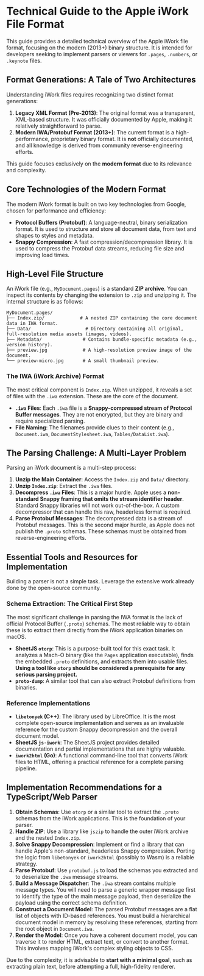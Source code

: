 
# Technical Guide to the Apple iWork File Format

This guide provides a detailed technical overview of the Apple iWork file format, focusing on the modern (2013+) binary structure. It is intended for developers seeking to implement parsers or viewers for `.pages`, `.numbers`, or `.keynote` files.

## Format Generations: A Tale of Two Architectures

Understanding iWork files requires recognizing two distinct format generations:

1.  **Legacy XML Format (Pre-2013)**: The original format was a transparent, XML-based structure. It was officially documented by Apple, making it relatively straightforward to parse.
2.  **Modern IWA/Protobuf Format (2013+)**: The current format is a high-performance, proprietary binary format. It is **not** officially documented, and all knowledge is derived from community reverse-engineering efforts.

This guide focuses exclusively on the **modern format** due to its relevance and complexity.

## Core Technologies of the Modern Format

The modern iWork format is built on two key technologies from Google, chosen for performance and efficiency:

*   **Protocol Buffers (Protobuf)**: A language-neutral, binary serialization format. It is used to structure and store all document data, from text and shapes to styles and metadata.
*   **Snappy Compression**: A fast compression/decompression library. It is used to compress the Protobuf data streams, reducing file size and improving load times.

## High-Level File Structure

An iWork file (e.g., `MyDocument.pages`) is a standard **ZIP archive**. You can inspect its contents by changing the extension to `.zip` and unzipping it. The internal structure is as follows:

```
MyDocument.pages/
├── Index.zip/             # A nested ZIP containing the core document data in IWA format.
├── Data/                    # Directory containing all original, full-resolution media assets (images, videos).
├── Metadata/               # Contains bundle-specific metadata (e.g., version history).
├── preview.jpg             # A high-resolution preview image of the document.
└── preview-micro.jpg       # A small thumbnail preview.
```

### The IWA (iWork Archive) Format

The most critical component is `Index.zip`. When unzipped, it reveals a set of files with the `.iwa` extension. These are the core of the document.

*   **`.iwa` Files**: Each `.iwa` file is a **Snappy-compressed stream of Protocol Buffer messages**. They are not encrypted, but they are binary and require specialized parsing.
*   **File Naming**: The filenames provide clues to their content (e.g., `Document.iwa`, `DocumentStylesheet.iwa`, `Tables/DataList.iwa`).

## The Parsing Challenge: A Multi-Layer Problem

Parsing an iWork document is a multi-step process:

1.  **Unzip the Main Container**: Access the `Index.zip` and `Data/` directory.
2.  **Unzip `Index.zip`**: Extract the `.iwa` files.
3.  **Decompress `.iwa` Files**: This is a major hurdle. Apple uses a **non-standard Snappy framing that omits the stream identifier header**. Standard Snappy libraries will not work out-of-the-box. A custom decompressor that can handle this raw, headerless format is required.
4.  **Parse Protobuf Messages**: The decompressed data is a stream of Protobuf messages. This is the second major hurdle, as Apple does not publish the `.proto` schemas. These schemas must be obtained from reverse-engineering efforts.

## Essential Tools and Resources for Implementation

Building a parser is not a simple task. Leverage the extensive work already done by the open-source community.

### Schema Extraction: The Critical First Step

The most significant challenge in parsing the IWA format is the lack of official Protocol Buffer (`.proto`) schemas. The most reliable way to obtain these is to extract them directly from the iWork application binaries on macOS.

*   **SheetJS `otorp`**: This is a purpose-built tool for this exact task. It analyzes a Mach-O binary (like the `Pages` application executable), finds the embedded `.proto` definitions, and extracts them into usable files. **Using a tool like `otorp` should be considered a prerequisite for any serious parsing project.**
*   **`proto-dump`**: A similar tool that can also extract Protobuf definitions from binaries.

### Reference Implementations

*   **`libetonyek` (C++)**: The library used by LibreOffice. It is the most complete open-source implementation and serves as an invaluable reference for the custom Snappy decompression and the overall document model.
*   **SheetJS `js-iwork`**: The SheetJS project provides detailed documentation and partial implementations that are highly valuable.
*   **`iwork2html` (Go)**: A functional command-line tool that converts iWork files to HTML, offering a practical reference for a complete parsing pipeline.

## Implementation Recommendations for a TypeScript/Web Parser

1.  **Obtain Schemas**: Use `otorp` or a similar tool to extract the `.proto` schemas from the iWork applications. This is the foundation of your parser.
2.  **Handle ZIP**: Use a library like `jszip` to handle the outer iWork archive and the nested `Index.zip`.
3.  **Solve Snappy Decompression**: Implement or find a library that can handle Apple's non-standard, headerless Snappy compression. Porting the logic from `libetonyek` or `iwork2html` (possibly to Wasm) is a reliable strategy.
4.  **Parse Protobuf**: Use `protobuf.js` to load the schemas you extracted and to deserialize the `.iwa` message streams.
5.  **Build a Message Dispatcher**: The `.iwa` stream contains multiple message types. You will need to parse a generic wrapper message first to identify the type of the main message payload, then deserialize the payload using the correct schema definition.
6.  **Construct a Document Model**: The parsed Protobuf messages are a flat list of objects with ID-based references. You must build a hierarchical document model in memory by resolving these references, starting from the root object in `Document.iwa`.
7.  **Render the Model**: Once you have a coherent document model, you can traverse it to render HTML, extract text, or convert to another format. This involves mapping iWork's complex styling objects to CSS.

Due to the complexity, it is advisable to **start with a minimal goal**, such as extracting plain text, before attempting a full, high-fidelity renderer.
